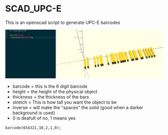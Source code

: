 # SCAD_UPC-E
This is an openscad script to generate UPC-E barcodes

![Demo](/images/demo.png)

* barcode = this is the 6 digit barcode
* height = the height of the physical object
* thickness = the thickness of the bars
* stretch = This is how tall you want the object to be
* inverse = will make the "spaces" the solid (good when a darker background is used)
* 0 is deafult of no, 1 means yes

```
barcode(654321,10,2,1,0);
```
